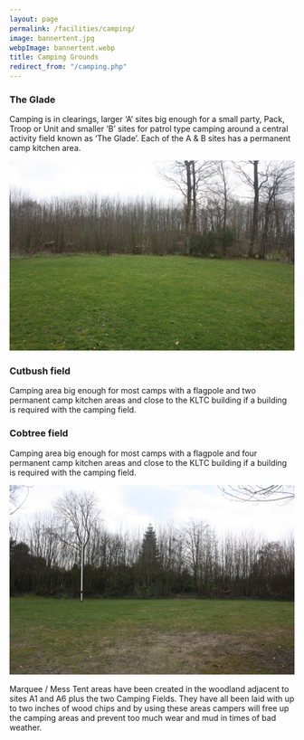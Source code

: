 ```yaml
---
layout: page
permalink: /facilities/camping/
image: bannertent.jpg
webpImage: bannertent.webp
title: Camping Grounds
redirect_from: "/camping.php"
---
```


### The Glade

Camping is in clearings, larger ‘A’ sites big enough for a small party, Pack, Troop or Unit and smaller ‘B’ sites for patrol type camping around a central activity field known as ‘The Glade’. Each of the A & B sites has a permanent camp kitchen area.

<picture class="secondaryImage">
    <source type="image/webp" srcset="/images/theglade.webp">
    <source type="image/jpeg" srcset="/images/theglade.jpg">
    <img src="/images/theglade.jpg" />
</picture>

### Cutbush field

Camping area big enough for most camps with a flagpole and two permanent camp kitchen areas and close to the KLTC building if a building is required with the camping field.

### Cobtree field

Camping area big enough for most camps with a flagpole and four permanent camp kitchen areas and close to the KLTC building if a building is required with the camping field.

<picture class="secondaryImage">
    <source type="image/webp" srcset="/images/cobtreefield.webp">
    <source type="image/jpeg" srcset="/images/cobtreefield.jpg">
    <img src="/images/cobtreefield.jpg" />
</picture>

Marquee / Mess Tent areas have been created in the woodland adjacent to sites A1 and A6 plus the two Camping Fields. They have all been laid with up to two inches of wood chips and by using these areas campers will free up the camping areas and prevent too much wear and mud in times of bad weather.

